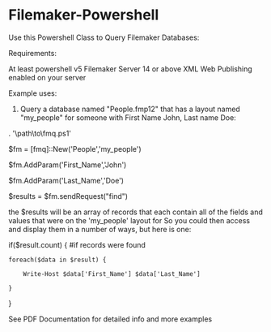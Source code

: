 # Filemaker-Powershell

Use this Powershell Class to Query Filemaker Databases:

Requirements:

At least powershell v5
Filemaker Server 14 or above
XML Web Publishing enabled on your server

Example uses:

1. Query a database named "People.fmp12" that has a layout named "my_people" for someone with First Name John, Last name Doe:

. '\\path\to\fmq.ps1'

$fm = [fmq]::New('People','my_people')

$fm.AddParam('First_Name','John')

$fm.AddParam('Last_Name','Doe')

$results = $fm.sendRequest("find")


the $results will be an array of records that each contain all of the fields and values that were on the 'my_people' layout for 
So you could then access and display them in a number of ways, but here is one:

if($result.count) { #if records were found

    foreach($data in $result) {

        Write-Host $data['First_Name'] $data['Last_Name']

    }

}

See PDF Documentation for detailed info and more examples
